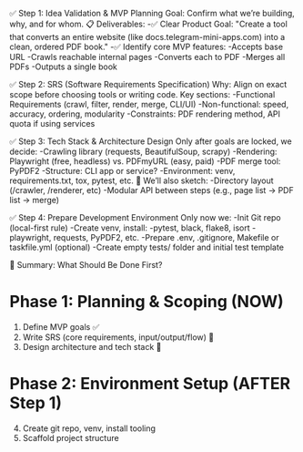✅ Step 1: Idea Validation & MVP Planning
Goal: Confirm what we’re building, why, and for whom.
📋 Deliverables:
-✅ Clear Product Goal: "Create a tool that converts an entire website (like docs.telegram-mini-apps.com) into a clean, ordered PDF book."
-✅ Identify core MVP features:
 -Accepts base URL
 -Crawls reachable internal pages
 -Converts each to PDF
 -Merges all PDFs
 -Outputs a single book

✅ Step 2: SRS (Software Requirements Specification)
Why: Align on exact scope before choosing tools or writing code.
Key sections:
-Functional Requirements (crawl, filter, render, merge, CLI/UI)
-Non-functional: speed, accuracy, ordering, modularity
-Constraints: PDF rendering method, API quota if using services

✅ Step 3: Tech Stack & Architecture Design
Only after goals are locked, we decide:
-Crawling library (requests, BeautifulSoup, scrapy)
-Rendering: Playwright (free, headless) vs. PDFmyURL (easy, paid)
-PDF merge tool: PyPDF2
-Structure: CLI app or service?
-Environment: venv, requirements.txt, tox, pytest, etc.
🧱 We’ll also sketch:
-Directory layout (/crawler, /renderer, etc)
-Modular API between steps (e.g., page list → PDF list → merge)

✅ Step 4: Prepare Development Environment
Only now we:
-Init Git repo (local-first rule)
-Create venv, install:
 -pytest, black, flake8, isort
 -playwright, requests, PyPDF2, etc.
-Prepare .env, .gitignore, Makefile or taskfile.yml (optional)
-Create empty tests/ folder and initial test template

🧪 Summary: What Should Be Done First?
# Phase 1: Planning & Scoping (NOW)
1. Define MVP goals ✅
2. Write SRS (core requirements, input/output/flow) 🔄
3. Design architecture and tech stack 🔄

# Phase 2: Environment Setup (AFTER Step 1)
4. Create git repo, venv, install tooling
5. Scaffold project structure
